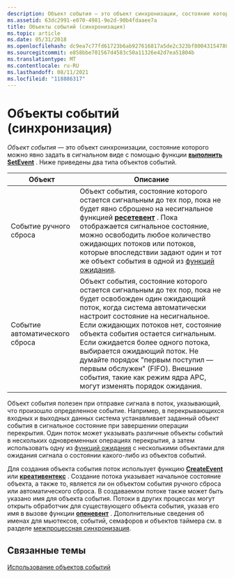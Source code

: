 ```yaml
---
description: Объект события — это объект синхронизации, состояние которого можно явно задать в сигнальном виде с помощью функции выполнить SetEvent. Ниже приведены два типа объектов событий.
ms.assetid: 63dc2991-e070-4981-9e2d-90b4fdaaee7a
title: Объекты событий (синхронизация)
ms.topic: article
ms.date: 05/31/2018
ms.openlocfilehash: dc9ea7c77fd61723b6ab927616817a5de2c323bf800431547800e2a96f33deee
ms.sourcegitcommit: e858bbe701567d4583c50a11326e42d7ea51804b
ms.translationtype: MT
ms.contentlocale: ru-RU
ms.lasthandoff: 08/11/2021
ms.locfileid: "118886317"
---
```

# <a name="event-objects-synchronization"></a>Объекты событий (синхронизация)

*Объект события* — это объект синхронизации, состояние которого можно явно задать в сигнальном виде с помощью функции [**выполнить SetEvent**](/windows/win32/api/synchapi/nf-synchapi-setevent) . Ниже приведены два типа объектов событий.



| Объект             | Описание                                                                                                                                                                                                                                                                                                                                                                                                                            |
|--------------------|----------------------------------------------------------------------------------------------------------------------------------------------------------------------------------------------------------------------------------------------------------------------------------------------------------------------------------------------------------------------------------------------------------------------------------------|
| Событие ручного сброса | Объект события, состояние которого остается сигнальным до тех пор, пока не будет явно сброшено на несигнальное функцией [**ресетевент**](/windows/win32/api/synchapi/nf-synchapi-resetevent) . Пока отображается сигнальное состояние, можно освободить любое количество ожидающих потоков или потоков, которые впоследствии задают один и тот же объект события в одной из [функций ожидания](wait-functions.md).                                                                                                        |
| Событие автоматического сброса   | Объект события, состояние которого остается сигнальным до тех пор, пока не будет освобожден один ожидающий поток, когда система автоматически настроит состояние на несигнальное. Если ожидающих потоков нет, состояние объекта события остается сигнальным. Если ожидается более одного потока, выбирается ожидающий поток. Не думайте порядок "первым поступил — первым обслужен" (FIFO). Внешние события, такие как режим ядра APC, могут изменять порядок ожидания.<br/> |



 

Объект события полезен при отправке сигнала в поток, указывающий, что произошло определенное событие. Например, в перекрывающихся входных и выходных данных система устанавливает заданный объект события в сигнальное состояние при завершении операции перекрытия. Один поток может указывать различные объекты событий в нескольких одновременных операциях перекрытия, а затем использовать одну из [функций ожидания](wait-functions.md) с несколькими объектами для ожидания сигнала о состоянии какого-либо из объектов событий.

Для создания объекта события поток использует функцию [**CreateEvent**](/windows/win32/api/synchapi/nf-synchapi-createeventa) или [**креативентекс**](/windows/win32/api/synchapi/nf-synchapi-createeventexa) . Создание потока указывает начальное состояние объекта, а также то, является ли он объектом события ручного сброса или автоматического сброса. В создаваемом потоке также может быть указано имя для объекта события. Потоки в других процессах могут открыть обработчик для существующего объекта события, указав его имя в вызове функции [**опеневент**](/windows/win32/api/synchapi/nf-synchapi-openeventa) . Дополнительные сведения об именах для мьютексов, событий, семафоров и объектов таймера см. в разделе [межпроцессная синхронизация](interprocess-synchronization.md).

## <a name="related-topics"></a>Связанные темы

<dl> <dt>

[Использование объектов событий](using-event-objects.md)
</dt> </dl>

 

 
